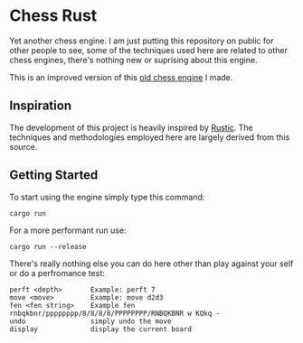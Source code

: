 # Chess Rust

Yet another chess engine. I am just putting this repository on public for other people to see, some of the techniques used here are related to other chess engines, there's nothing new or suprising about this engine.

This is an improved version of this [old chess engine](https://github.com/DestinEcarma/chess-rust-old) I made.

## Inspiration

The development of this project is heavily inspired by [Rustic](https://github.com/mvanthoor/rustic). The techniques and methodologies employed here are largely derived from this source.

## Getting Started

To start using the engine simply type this command:

```
cargo run
```

For a more performant run use:

```
cargo run --release
```

There's really nothing else you can do here other than play against your self or do a perfromance test:

```
perft <depth>       Example: perft 7
move <move>         Example: move d2d3
fen <fen string>    Example fen rnbqkbnr/pppppppp/8/8/8/8/PPPPPPPP/RNBQKBNR w KQkq -
undo                simply undo the move
display             display the current board
```
